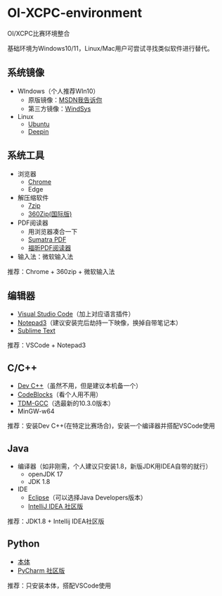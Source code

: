 # OI-XCPC-environment

OI/XCPC比赛环境整合

基础环境为Windows10/11，Linux/Mac用户可尝试寻找类似软件进行替代。

## 系统镜像

* WIndows（个人推荐WIn10）
  * 原版镜像：[MSDN我告诉你](https://msdn.itellyou.cn/)
  * 第三方镜像：[WindSys](https://windsys.win/)
* Linux
  * [Ubuntu](https://ubuntu.com/download/desktop)
  * [Deepin](https://www.deepin.org/zh/download/)

## 系统工具

* 浏览器
  * [Chrome](https://www.google.com/intl/zh-CN/chrome/?standalone=1)
  * Edge
* 解压缩软件
  * [7zip](https://sparanoid.com/lab/7z/)
  * [360Zip(国际版)]()
* PDF阅读器
  * 用浏览器凑合一下
  * [Sumatra PDF](https://www.sumatrapdfreader.org/free-pdf-reader)
  * [福昕PDF阅读器](https://www.foxitsoftware.cn/pdf-reader/)
* 输入法：微软输入法

推荐：Chrome + 360zip + 微软输入法

## 编辑器

* [Visual Studio Code](https://code.visualstudio.com/)（加上对应语言插件）
* [Notepad3](https://www.rizonesoft.com/downloads/notepad3/)（建议安装完后劫持一下映像，换掉自带笔记本）
* [Sublime Text](https://www.sublimetext.com/)

推荐：VSCode + Notepad3

## C/C++

* [Dev C++](https://pc.qq.com/detail/16/detail_163136.html)（虽然不用，但是建议本机备一个）
* [CodeBlocks](https://www.codeblocks.org/)（看个人用不用）
* [TDM-GCC](https://sourceforge.net/projects/tdm-gcc/)（选最新的10.3.0版本）
* MinGW-w64

推荐：安装Dev C++(在特定比赛场合)，安装一个编译器并搭配VSCode使用

## Java

* 编译器（如非刚需，个人建议只安装1.8，新版JDK用IDEA自带的就行）
  * openJDK 17
  * JDK 1.8
* IDE
  * [Eclipse](https://www.eclipse.org/downloads/packages/)（可以选择Java Developers版本）
  * [IntelliJ IDEA 社区版](https://www.jetbrains.com/idea/download/#section=windows)

推荐：JDK1.8 + Intellij IDEA社区版

## Python

* [本体](https://www.python.org/downloads/)
* [PyCharm 社区版](https://www.jetbrains.com/pycharm/download/#section=windows)

推荐：只安装本体，搭配VSCode使用
